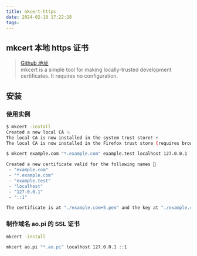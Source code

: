 ```yaml
---
title: mkcert-https
date: 2024-02-18 17:22:28
tags:
---
```

## mkcert 本地 https 证书

> [Github 地址](https://github.com/FiloSottile/mkcert) </br>
> mkcert is a simple tool for making locally-trusted development certificates. It requires no configuration.

## 安装

### 使用实例

```bash
$ mkcert -install
Created a new local CA 💥
The local CA is now installed in the system trust store! ⚡️
The local CA is now installed in the Firefox trust store (requires browser restart)! 🦊

$ mkcert example.com "*.example.com" example.test localhost 127.0.0.1 ::1

Created a new certificate valid for the following names 📜
 - "example.com"
 - "*.example.com"
 - "example.test"
 - "localhost"
 - "127.0.0.1"
 - "::1"

The certificate is at "./example.com+5.pem" and the key at "./example.com+5-key.pem" ✅
```

### 制作域名 ao.pi 的 SSL 证书

```bash
mkcert -install

mkcert ao.pi "*.ao.pi" localhost 127.0.0.1 ::1
```
